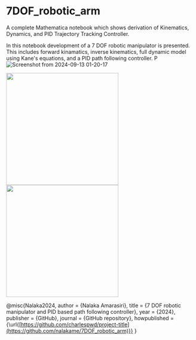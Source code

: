 # 7DOF_robotic_arm
A complete Mathematica notebook which shows derivation of Kinematics, Dynamics, and PID Trajectory Tracking Controller.

In this notebook development of a 7 DOF robotic manipulator is presented. This includes forward kinamatics, inverse kinematics, full dynamic model using Kane's equations, and a PID path following controller. P
![Screenshot from 2024-09-13 01-20-17](https://github.com/user-attachments/assets/8bd222e2-161e-422e-80b8-40409bbeb597)

<img src= "[https://github.com/nalakame/Omni_robot_dynamics_PID/assets/106627981/77160d49-5951-4f2d-9072-bf18c7e7fb6a](https://github.com/user-attachments/assets/1433521b-ef0d-4481-9606-3908d1bfae14)"  width=300 height=300 /> <img src= "https://github.com/nalakame/Omni_robot_dynamics_PID/assets/106627981/bc5f8ec7-c581-4bf7-be9c-82b2d472f45a" width=300 height=300/>

@misc{Nalaka2024,
  author = {Nalaka Amarasiri},
  title = {7 DOF robotic manipulator and PID based path following controller},
  year = {2024},
  publisher = {GitHub},
  journal = {GitHub repository},
  howpublished = {\url{[https://github.com/charlespwd/project-title](https://github.com/nalakame/7DOF_robotic_arm)}}
}
